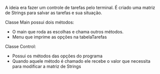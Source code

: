 A ideia era fazer um controle de tarefas pelo terminal.
É criado uma matriz de Strings para salvar as tarefas e sua situação.

Classe Main possui dois métodos:
  - O main que roda as escolhas e chama outros métodos.
  - Menu que imprime as opções na tabelaTarefas

Classe Control:
  - Possui os métodos das opções do programa
  - Quando aquele método é chamado ele recebe o valor que necessita para modificar a matriz de Strings
